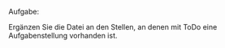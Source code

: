 Aufgabe: 

Ergänzen Sie die Datei an den Stellen, an denen mit ToDo eine Aufgabenstellung vorhanden ist.